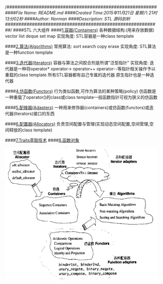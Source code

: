 /*########################################################
####File Name: README.md
####Created Time:2015年11月21日 星期六 21时13分02秒
####Author: Norman 
####Description: STL 源码剖析
##########################################################*/
####STL 六大组件
####[1.容器(Containers)](./Containers)
    各种数据结构:(用来存放数据)
        vector
        list
        deque
        set
        map
    实现角度:
        STL容器是一种class template

####[2.算法(Algorithms)](./Algorithms)
    常用算法:
        sort
        search
        copy
        erase
    实现角度:
        STL算法是一种function template

####[3.迭代器(Iterators)](./Iterator)
    容器与算法之间胶合剂是所谓"泛型指针"
    实现角度:
        迭代器是一种将operator* operator-> operator++ operator--等指针相关操作予以重载的class template
        所有STL容器都有自己专属的迭代器
        原生指针也是一种迭代器

####[4.仿函数(Functors)](./Functors)
    行为类似函数,可作为算法的某种策略(policy)
    仿函数是一种重载了operator()的class或class template一般函数指针可视为狭义的仿函数

####[5.配接器(Adapters)](./Adapters)
    一种用来修饰器(containers)或仿函数(functors)或迭代器(Iterators)接口的东西

####[6.配置器(Allocators)](./Allocators)
    负责空间配置与管理(实现动态空间配置,空间管理,空间释放的class template)

####[7.Traits萃取技术](./Traits/)
####[8.函数对象](./funObject)

![](./stl.png)
